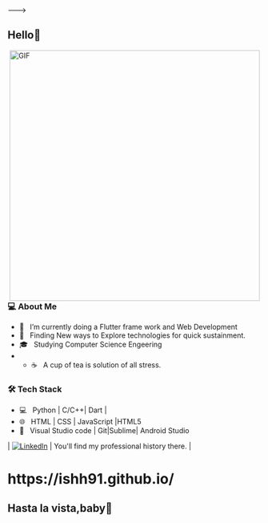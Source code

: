 --->
<h2>Hello👋</h2>
<img align="right" alt="GIF" src="https://giphy.com/clips/originals-cyber-sci-fi-cyberface-syu0zsavYG4wSON7vs" width="500"/>

<h3> 💻 About Me </h3>

- 🔭 &nbsp; I’m currently doing a Flutter frame work and Web Development
- 🤔 &nbsp; Finding New ways to Explore technologies for quick sustainment.
- 🎓 &nbsp; Studying Computer Science Engeering
- - ☕ &nbsp; A cup of tea is solution of all stress.

<h3>🛠 Tech Stack</h3>

- 💻 &nbsp; Python | C/C++| Dart |
- 🌐 &nbsp; HTML | CSS | JavaScript |HTML5
- 🔧 &nbsp; Visual Studio code | Git|Sublime| Android Studio



| [![LinkedIn](https://img.shields.io/badge/LinkedIn-0077B5?style=for-the-badge&logo=linkedin&logoColor=white)](www.linkedin.com/in/ishant-sharma-4b7ab41b0) | You'll find my professional history there. |
 <h1>https://ishh91.github.io/</h1>
 <h2>Hasta la vista,baby👋</h2>
